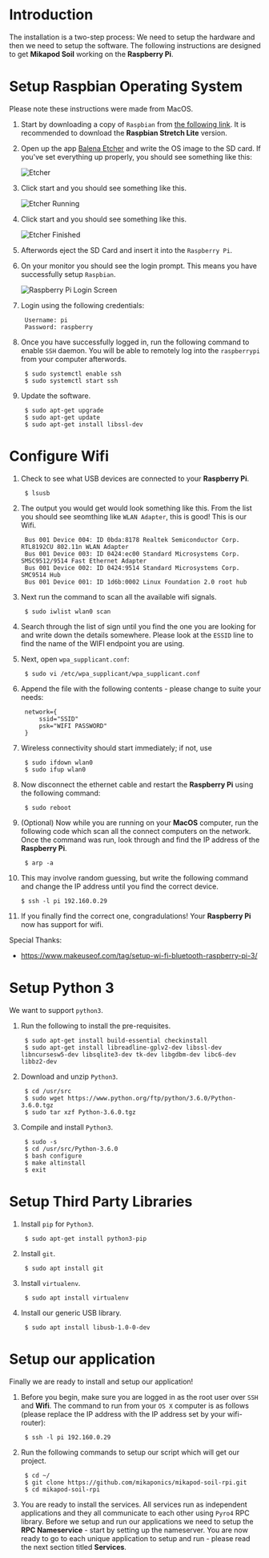 # Introduction

The installation is a two-step process: We need to setup the hardware and then we need to setup the software. The following instructions are designed to get **Mikapod Soil** working on the **Raspberry Pi**.

# Setup Raspbian Operating System
Please note these instructions were made from MacOS.

1. Start by downloading a copy of ``Raspbian`` from [the following link](https://www.raspberrypi.org/downloads/raspbian/). It is recommended to download the **Raspbian Stretch Lite** version.

2. Open up the app [Balena Etcher](https://www.balena.io/etcher/?ref=etcher_footer) and write the OS image to the SD card. If you've set everything up properly, you should see something like this:

    ![Etcher](img/hardware/devops_1_1_etcher_ready.png)

3. Click start and you should see something like this.

    ![Etcher Running](img/hardware/devops_1_2_etcher_running.png)

4. Click start and you should see something like this.

    ![Etcher Finished](img/hardware/devops_1_3_etcher_finished.png)

5. Afterwords eject the SD Card and insert it into the ``Raspberry Pi``.

6. On your monitor you should see the login prompt. This means you have successfully setup ``Raspbian``.

    ![Raspberry Pi Login Screen](img/hardware/devops_1_5_login.jpeg)

7. Login using the following credentials:

        Username: pi
        Password: raspberry

8. Once you have successfully logged in, run the following command to enable ``SSH`` daemon. You will be able to remotely log into the ``raspberrypi`` from your computer afterwords.

        $ sudo systemctl enable ssh
        $ sudo systemctl start ssh

9. Update the software.

        $ sudo apt-get upgrade
        $ sudo apt-get update
        $ sudo apt-get install libssl-dev


# Configure Wifi

1. Check to see what USB devices are connected to your **Raspberry Pi**.

        $ lsusb

2. The output you would get would look something like this. From the list you should see seomthing like ``WLAN Adapter``, this is good! This is our Wifi.

        Bus 001 Device 004: ID 0bda:8178 Realtek Semiconductor Corp. RTL8192CU 802.11n WLAN Adapter
        Bus 001 Device 003: ID 0424:ec00 Standard Microsystems Corp. SMSC9512/9514 Fast Ethernet Adapter
        Bus 001 Device 002: ID 0424:9514 Standard Microsystems Corp. SMC9514 Hub
        Bus 001 Device 001: ID 1d6b:0002 Linux Foundation 2.0 root hub

3. Next run the command to scan all the available wifi signals.

        $ sudo iwlist wlan0 scan

4. Search through the list of sign until you find the one you are looking for and write down the details somewhere. Please look at the ``ESSID`` line to find the name of the WIFI endpoint you are using.

5. Next, open ``wpa_supplicant.conf``:

        $ sudo vi /etc/wpa_supplicant/wpa_supplicant.conf

6. Append the file with the following contents - please change to suite your needs:

        network={
            ssid="SSID"
            psk="WIFI PASSWORD"
        }

7. Wireless connectivity should start immediately; if not, use

        $ sudo ifdown wlan0
        $ sudo ifup wlan0

8. Now disconnect the ethernet cable and restart the **Raspberry Pi** using the following command:

        $ sudo reboot

9. (Optional) Now while you are running on your **MacOS** computer, run the following code which scan all the connect computers on the network. Once the command was run, look through and find the IP address of the **Raspberry Pi**.

        $ arp -a

10. This may involve random guessing, but write the following command and change the IP address until you find the correct device.

        $ ssh -l pi 192.160.0.29

11. If you finally find the correct one, congradulations! Your **Raspberry Pi** now has support for wifi.

Special Thanks:

* https://www.makeuseof.com/tag/setup-wi-fi-bluetooth-raspberry-pi-3/


# Setup Python 3
We want to support ``python3``.

1. Run the following to install the pre-requisites.

        $ sudo apt-get install build-essential checkinstall
        $ sudo apt-get install libreadline-gplv2-dev libssl-dev libncursesw5-dev libsqlite3-dev tk-dev libgdbm-dev libc6-dev libbz2-dev

2. Download and unzip ``Python3``.

        $ cd /usr/src
        $ sudo wget https://www.python.org/ftp/python/3.6.0/Python-3.6.0.tgz
        $ sudo tar xzf Python-3.6.0.tgz

3. Compile and install ``Python3``.

        $ sudo -s
        $ cd /usr/src/Python-3.6.0
        $ bash configure
        $ make altinstall
        $ exit

# Setup Third Party Libraries

1. Install ``pip`` for ``Python3``.

        $ sudo apt-get install python3-pip

2. Install ``git``.

        $ sudo apt install git

3. Install ``virtualenv``.

        $ sudo apt install virtualenv

4. Install our generic USB library.

        $ sudo apt install libusb-1.0-0-dev

# Setup our application
Finally we are ready to install and setup our application!


1. Before you begin, make sure you are logged in as the root user over ``SSH`` and **Wifi**. The command to run from your ``OS X`` computer is as follows (please replace the IP address with the IP address set by your wifi-router):

        $ ssh -l pi 192.160.0.29

2. Run the following commands to setup our script which will get our project.

        $ cd ~/
        $ git clone https://github.com/mikaponics/mikapod-soil-rpi.git
        $ cd mikapod-soil-rpi

3. You are ready to install the services. All services run as independent applications and they all communicate to each other using `Pyro4` RPC library. Before we setup and run our applications we need to setup the **RPC Nameservice** - start by setting up the nameserver. You are now ready to go to each unique application to setup and run - please read the next section titled **Services**.
